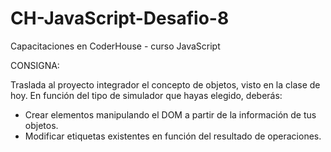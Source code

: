 # CH-JavaScript-Desafio-8
Capacitaciones en CoderHouse - curso JavaScript

CONSIGNA:

Traslada al proyecto integrador el concepto de objetos, visto en la clase de hoy. En función del tipo de simulador que hayas elegido, deberás:

- Crear elementos manipulando el DOM a partir de la información de tus objetos.
- Modificar etiquetas existentes en función del resultado de operaciones.

